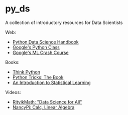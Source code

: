 # py_ds
A collection of introductory resources for Data Scientists

Web:
- [Python Data Science Handbook](https://jakevdp.github.io/PythonDataScienceHandbook/03.01-introducing-pandas-objects.html)
- [Google's Python Class](https://developers.google.com/edu/python/)
- [Google's ML Crash Course](https://developers.google.com/machine-learning/crash-course)

Books:
- [Think Python](https://www.google.com/books/edition/Think_Python/mZwbCwAAQBAJ?hl=en&gbpv=1&printsec=frontcover)
- [Python Tricks: The Book](https://www.amazon.com/Python-Tricks-Buffet-Awesome-Features/dp/1775093301/ref=asc_df_1775093301/?tag=hyprod-20&linkCode=df0&hvadid=312118197030&hvpos=&hvnetw=g&hvrand=15533218533539680524&hvpone=&hvptwo=&hvqmt=&hvdev=c&hvdvcmdl=&hvlocint=&hvlocphy=9009939&hvtargid=pla-384124479094&psc=1)
- [An Introduction to Statistical Learning](https://www.statlearning.com/)

Videos:
- [RitvikMath: "Data Science for All"](https://www.youtube.com/c/ritvikmath)
- [NancyPi: Calc, Linear Algebra](https://www.youtube.com/c/NancyPi/)
